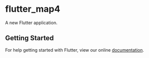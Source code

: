 # flutter_map4

A new Flutter application.

## Getting Started

For help getting started with Flutter, view our online
[documentation](https://flutter.io/).
